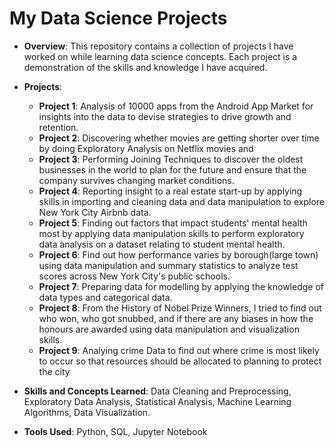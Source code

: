 # My Data Science Projects

- **Overview**: This repository contains a collection of projects I have worked on while learning data science concepts. Each project is a demonstration of the skills and knowledge I have acquired.

- **Projects**:
  - **Project 1**: Analysis of 10000 apps from the Android App Market for insights into the data to devise strategies to drive growth and retention.
  - **Project 2**: Discovering whether movies are getting shorter over time by doing Exploratory Analysis on Netflix movies and 
  - **Project 3**: Performing Joining Techniques to discover the oldest businesses in the world to plan for the future and ensure that the company survives changing market conditions.
  - **Project 4**: Reporting insight to a real estate start-up by applying skills in importing and cleaning data and data manipulation to explore New York City Airbnb data.
  - **Project 5**: Finding out factors that impact students' mental health most by applying data manipulation skills to perform exploratory data analysis on a dataset relating to student mental health.
  - **Project 6**: Find out how performance varies by borough(large town) using data manipulation and summary statistics to analyze test scores across New York City's public schools.
  - **Project 7**: Preparing data for modelling by applying the knowledge of data types and categorical data.
  - **Project 8**: From the History of Nobel Prize Winners, I tried to find out who won, who got snubbed, and if there are any biases in how the honours are awarded using data manipulation and visualization skills.
  - **Project 9**: Analying crime Data to find out where crime is most likely to occur so that resources should be allocated to planning to protect the city 
      

- **Skills and Concepts Learned**: Data Cleaning and Preprocessing, Exploratory Data Analysis, Statistical Analysis, Machine Learning Algorithms, Data Visualization.

- **Tools Used**: Python, SQL, Jupyter Notebook
